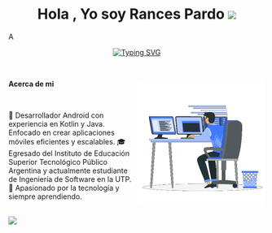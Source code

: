 
<h1 align="center"><b>Hola , Yo soy Rances Pardo </b><img src="https://media.giphy.com/media/hvRJCLFzcasrR4ia7z/giphy.gif" width="35"></h1>
<!--  -->A
<p align="center">
  <a href="https://git.io/typing-svg"><img src="https://readme-typing-svg.demolab.com?font=Fira+Code&pause=1000&width=435&lines=Programador+Android+%2F+Backend;Estudiante+de+Ingenier%C3%ADa+de+Software" alt="Typing SVG" /></a>
</p>


<br>


<picture> <img align="right" src="https://github.com/0xAbdulKhalid/0xAbdulKhalid/raw/main/assets/mdImages/Right_Side.gif" width = 250px></picture>
	
**Acerca de mi**

<br>

📱 Desarrollador Android con experiencia en Kotlin y Java. Enfocado en crear aplicaciones móviles eficientes y escalables.
🎓 Egresado del Instituto de Educación Superior Tecnológico Público Argentina y actualmente estudiante de Ingeniería de Software en la UTP.
🚀 Apasionado por la tecnología y siempre aprendiendo.
<br><br>

<img src="https://user-images.githubusercontent.com/73097560/115834477-dbab4500-a447-11eb-908a-139a6edaec5c.gif"><br><br>
